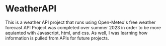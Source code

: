 # WeatherAPI
This is a weather API project that runs using Open-Meteo's free weather forecast API
Project was completed over summer 2023 in order to be more aquianted with Javascript, html, and css. 
As well, I was learning how information is pulled from APIs for future projects.